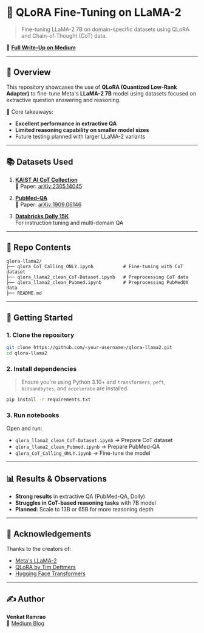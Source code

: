 # 🦙 QLoRA Fine-Tuning on LLaMA-2

> Fine-tuning LLaMA-2 7B on domain-specific datasets using QLoRA and Chain-of-Thought (CoT) data.

🔗 **[Full Write-Up on Medium](https://medium.com/@venkat.ramrao/fine-tuning-llama-2-using-qlora-and-a-cot-dataset-515f38b3972d)**

---

## 🧠 Overview

This repository showcases the use of **QLoRA (Quantized Low-Rank Adapter)** to fine-tune Meta's **LLaMA-2 7B** model using datasets focused on extractive question answering and reasoning.

📌 Core takeaways:
- **Excellent performance in extractive QA**
- **Limited reasoning capability on smaller model sizes**
- Future testing planned with larger LLaMA-2 variants

---

## 📚 Datasets Used

1. **[KAIST AI CoT Collection](https://github.com/kaistAI/CoT-Collection)**  
   📝 Paper: [arXiv:2305.14045](https://arxiv.org/abs/2305.14045)

2. **[PubMed-QA](https://pubmedqa.github.io/)**  
   📝 Paper: [arXiv:1909.06146](https://arxiv.org/abs/1909.06146)

3. **[Databricks Dolly 15K](https://huggingface.co/datasets/databricks/databricks-dolly-15k)**  
   For instruction tuning and multi-domain QA

---

## 📁 Repo Contents

```
qlora-llama2/
├── qlora_CoT_Calling_ONLY.ipynb           # Fine-tuning with CoT dataset
├── qlora_llama2_clean_CoT-Dataset.ipynb   # Preprocessing CoT data
├── qlora_llama2_clean_Pubmed.ipynb        # Preprocessing PubMedQA data
├── README.md
```

---

## 🚀 Getting Started

### 1. Clone the repository

```bash
git clone https://github.com/<your-username>/qlora-llama2.git
cd qlora-llama2
```

### 2. Install dependencies

> Ensure you're using Python 3.10+ and `transformers`, `peft`, `bitsandbytes`, and `accelerate` are installed.

```bash
pip install -r requirements.txt
```

### 3. Run notebooks

Open and run:
- `qlora_llama2_clean_CoT-Dataset.ipynb` → Prepare CoT dataset  
- `qlora_llama2_clean_Pubmed.ipynb` → Prepare PubMed-QA  
- `qlora_CoT_Calling_ONLY.ipynb` → Fine-tune the model

---

## 📊 Results & Observations

- **Strong results** in extractive QA (PubMed-QA, Dolly)
- **Struggles in CoT-based reasoning tasks** with 7B model
- **Planned**: Scale to 13B or 65B for more reasoning depth

---

## 🙌 Acknowledgements

Thanks to the creators of:
- [Meta's LLaMA-2](https://ai.meta.com/llama/)
- [QLoRA by Tim Dettmers](https://arxiv.org/abs/2305.14314)
- [Hugging Face Transformers](https://huggingface.co/transformers/)

---

## ✍️ Author

**Venkat Ramrao**  
📖 [Medium Blog](https://medium.com/@venkat.ramrao)

